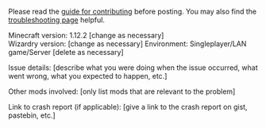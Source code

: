 Please read the [guide for contributing](https://github.com/Electroblob77/Wizardry/blob/1.12.2/guide_for_contributing.md) before posting. You may also find the [troubleshooting page](https://github.com/Electroblob77/Wizardry/wiki/Troubleshooting) helpful.

Minecraft version: 1.12.2 [change as necessary]  
Wizardry version: [change as necessary]
Environment: Singleplayer/LAN game/Server [delete as necessary]

Issue details: [describe what you were doing when the issue occurred, what went wrong, what you expected to happen, etc.]

Other mods involved: [only list mods that are relevant to the problem]

Link to crash report (if applicable): [give a link to the crash report on gist, pastebin, etc.]
